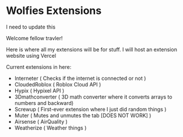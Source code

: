 # Wolfies Extensions
I need to update this


Welcome fellow travler!

Here is where all my extensions will be for stuff. I will host an extension website using Vercel

Current extensions in here:

- Interneter    ( Checks if the internet is connected or not )
- CloudedRoblox ( Roblox Cloud API )
- Hypix ( Hypixel API )
- 3Dmathconverter ( 3D math converter where it converts arrays to numbers and backward)
- Screwup ( First-ever extension where I just did random things )
- Muter ( Mutes and unmutes the tab [DOES NOT WORK] )
- Airsense ( AirQuality )
- Weatherize ( Weather things )
